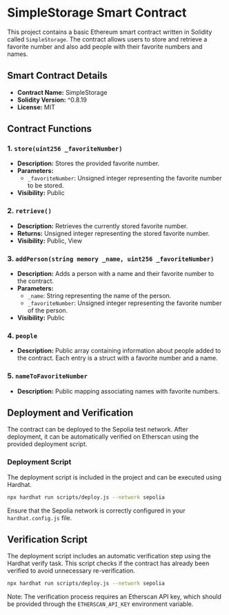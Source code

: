 # SimpleStorage Smart Contract

This project contains a basic Ethereum smart contract written in Solidity called `SimpleStorage`. The contract allows users to store and retrieve a favorite number and also add people with their favorite numbers and names.

## Smart Contract Details

- **Contract Name:** SimpleStorage
- **Solidity Version:** ^0.8.19
- **License:** MIT

## Contract Functions

### 1. `store(uint256 _favoriteNumber)`

   - **Description:** Stores the provided favorite number.
   - **Parameters:**
     - `_favoriteNumber`: Unsigned integer representing the favorite number to be stored.
   - **Visibility:** Public

### 2. `retrieve()`

   - **Description:** Retrieves the currently stored favorite number.
   - **Returns:** Unsigned integer representing the stored favorite number.
   - **Visibility:** Public, View

### 3. `addPerson(string memory _name, uint256 _favoriteNumber)`

   - **Description:** Adds a person with a name and their favorite number to the contract.
   - **Parameters:**
     - `_name`: String representing the name of the person.
     - `_favoriteNumber`: Unsigned integer representing the favorite number of the person.
   - **Visibility:** Public

### 4. `people`

   - **Description:** Public array containing information about people added to the contract. Each entry is a struct with a favorite number and a name.

### 5. `nameToFavoriteNumber`

   - **Description:** Public mapping associating names with favorite numbers.

## Deployment and Verification

The contract can be deployed to the Sepolia test network. After deployment, it can be automatically verified on Etherscan using the provided deployment script.

### Deployment Script

The deployment script is included in the project and can be executed using Hardhat.

```bash
npx hardhat run scripts/deploy.js --network sepolia
```

Ensure that the Sepolia network is correctly configured in your `hardhat.config.js` file.

## Verification Script
The deployment script includes an automatic verification step using the Hardhat verify task. This script checks if the contract has already been verified to avoid unnecessary re-verification.

```bash
npx hardhat run scripts/deploy.js --network sepolia
```

Note: The verification process requires an Etherscan API key, which should be provided through the `ETHERSCAN_API_KEY` environment variable.